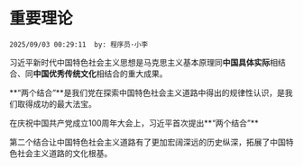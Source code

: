# 重要理论
`2025/09/03 00:29:11  by: 程序员·小李`

习近平新时代中国特色社会主义思想是马克思主义基本原理同**中国具体实际**相结合、同**中国优秀传统文化**相结合的重大成果。

**“两个结合”**是我们党在探索中国特色社会主义道路中得出的规律性认识，是我们取得成功的最大法宝。

在庆祝中国共产党成立100周年大会上，习近平首次提出**“两个结合”**

第二个结合让中国特色社会主义道路有了更加宏阔深远的历史纵深，拓展了中国特色社会主义道路的文化根基。